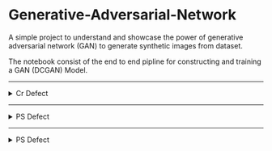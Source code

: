 # Generative-Adversarial-Network
A simple project to understand and showcase the power of generative adversarial network (GAN) to generate synthetic images from dataset.

The notebook consist of the end to end pipline for constructing and training a GAN (DCGAN) Model.

<hr>
<details>
<summary>Cr Defect</summary>
<b>Normal</b>
<br>
<picture>
  <img src="https://github.com/darliedcjw/Generative-Adversarial-Network/blob/66cb8436813ae46b6776b649ab22dc1edf15aac0/images/Cr/Cr_Normal.jpeg">
</picture>
<br>
<b>GAN</b>
<br>
<picture>
  <img src="https://github.com/darliedcjw/Generative-Adversarial-Network/blob/66cb8436813ae46b6776b649ab22dc1edf15aac0/images/Cr/Cr_Gan.jpeg">
</picture>
</details>

<hr>
<details>
<summary>PS Defect</summary>
<b>Normal</b>
<br>
<picture>
  <img src="https://github.com/darliedcjw/Generative-Adversarial-Network/blob/66cb8436813ae46b6776b649ab22dc1edf15aac0/images/PS/PS_Normal.jpeg">
</picture>
<br>
<b>GAN</b>
<br>
<picture>
  <img src="https://github.com/darliedcjw/Generative-Adversarial-Network/blob/66cb8436813ae46b6776b649ab22dc1edf15aac0/images/PS/PS_Gan.jpeg">
</picture>
</details>

<hr>
<details>
<summary>PS Defect</summary>
<b>Normal</b>
<br>
<picture>
  <img src="https://github.com/darliedcjw/Generative-Adversarial-Network/blob/66cb8436813ae46b6776b649ab22dc1edf15aac0/images/Sc/Sc_Normal.jpeg">
</picture>
<br>
<b>GAN</b>
<br>
<picture>
  <img src="https://github.com/darliedcjw/Generative-Adversarial-Network/blob/66cb8436813ae46b6776b649ab22dc1edf15aac0/images/Sc/Sc_Gan.jpeg">
</picture>
</details>

